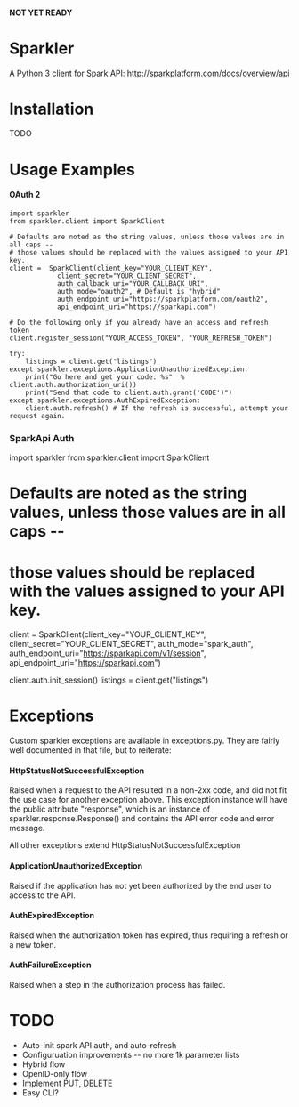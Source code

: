 #### NOT YET READY

Sparkler
========
A Python 3 client for Spark API: http://sparkplatform.com/docs/overview/api

Installation
========
TODO

Usage Examples
========
#### OAuth 2
    import sparkler
    from sparkler.client import SparkClient

    # Defaults are noted as the string values, unless those values are in all caps --
    # those values should be replaced with the values assigned to your API key.
    client =  SparkClient(client_key="YOUR_CLIENT_KEY",  
                client_secret="YOUR_CLIENT_SECRET", 
                auth_callback_uri="YOUR_CALLBACK_URI", 
                auth_mode="oauth2", # Default is "hybrid"
                auth_endpoint_uri="https://sparkplatform.com/oauth2",
                api_endpoint_uri="https://sparkapi.com")

    # Do the following only if you already have an access and refresh token
    client.register_session("YOUR_ACCESS_TOKEN", "YOUR_REFRESH_TOKEN")

    try:
        listings = client.get("listings")
    except sparkler.exceptions.ApplicationUnauthorizedException:
        print("Go here and get your code: %s"  % client.auth.authorization_uri())
        print("Send that code to client.auth.grant('CODE')")
    except sparkler.exceptions.AuthExpiredException:
        client.auth.refresh() # If the refresh is successful, attempt your request again.

### SparkApi Auth
import sparkler
from sparkler.client import SparkClient

# Defaults are noted as the string values, unless those values are in all caps --
# those values should be replaced with the values assigned to your API key.
client =  SparkClient(client_key="YOUR_CLIENT_KEY",  
                      client_secret="YOUR_CLIENT_SECRET", 
                      auth_mode="spark_auth", 
                      auth_endpoint_uri="https://sparkapi.com/v1/session",
                      api_endpoint_uri="https://sparkapi.com")

client.auth.init_session()
listings = client.get("listings")  

Exceptions
========
Custom sparkler exceptions are available in exceptions.py.  They are fairly well documented 
in that file, but to reiterate:

#### HttpStatusNotSuccessfulException
Raised when a request to the API resulted in a non-2xx code, and did not fit the use
case for another exception above.  This exception instance will have the public 
attribute "response", which is an instance of sparkler.response.Response() and contains
the API error code and error message.

All other exceptions extend HttpStatusNotSuccessfulException

#### ApplicationUnauthorizedException
Raised if the application has not yet been authorized by the end user
to access to the API.

#### AuthExpiredException
Raised when the authorization token has expired, thus requiring a refresh or a new token.

#### AuthFailureException
Raised when a step in the authorization process has failed. 


TODO
========
* Auto-init spark API auth, and auto-refresh
* Configuruation improvements -- no more 1k parameter lists
* Hybrid flow
* OpenID-only flow
* Implement PUT, DELETE
* Easy CLI?
